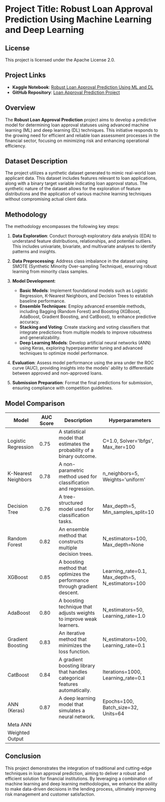 # Project Title: Robust Loan Approval Prediction Using Machine Learning and Deep Learning

## License
This project is licensed under the Apache License 2.0.

## Project Links
- **Kaggle Notebook**: [Robust Loan Approval Prediction Using ML and DL](https://www.kaggle.com/code/shuvendupritam/robust-loan-approval-prediction-using-ml-and-dl/edit/run/203405958)
- **GitHub Repository**: [Loan Approval Prediction Project](https://github.com/SPritamDas/Portfolio-Projects/blob/main/Loan%20Approval%20Prediction/loan-approval-prediction-using-ml-dl-and-auto-ml%20(1).ipynb)

## Overview
The **Robust Loan Approval Prediction** project aims to develop a predictive model for determining loan approval statuses using advanced machine learning (ML) and deep learning (DL) techniques. This initiative responds to the growing need for efficient and reliable loan assessment processes in the financial sector, focusing on minimizing risk and enhancing operational efficiency.

## Dataset Description
The project utilizes a synthetic dataset generated to mimic real-world loan applicant data. This dataset includes features relevant to loan applications, along with a binary target variable indicating loan approval status. The synthetic nature of the dataset allows for the exploration of feature distributions and the application of various machine learning techniques without compromising actual client data.

## Methodology
The methodology encompasses the following key steps:

1. **Data Exploration**: Conduct thorough exploratory data analysis (EDA) to understand feature distributions, relationships, and potential outliers. This includes univariate, bivariate, and multivariate analyses to identify patterns and insights.

2. **Data Preprocessing**: Address class imbalance in the dataset using SMOTE (Synthetic Minority Over-sampling Technique), ensuring robust learning from minority class samples.

3. **Model Development**:
   - **Basic Models**: Implement foundational models such as Logistic Regression, K-Nearest Neighbors, and Decision Trees to establish baseline performance.
   - **Ensemble Techniques**: Employ advanced ensemble methods, including Bagging (Random Forest) and Boosting (XGBoost, AdaBoost, Gradient Boosting, and CatBoost), to enhance predictive accuracy.
   - **Stacking and Voting**: Create stacking and voting classifiers that integrate predictions from multiple models to improve robustness and generalizability.
   - **Deep Learning Models**: Develop artificial neural networks (ANN) using Keras, exploring hyperparameter tuning and advanced techniques to optimize model performance.

4. **Evaluation**: Assess model performance using the area under the ROC curve (AUC), providing insights into the models' ability to differentiate between approved and non-approved loans.

5. **Submission Preparation**: Format the final predictions for submission, ensuring compliance with competition guidelines.

## Model Comparison

| Model                | AUC Score | Description                                     | Hyperparameters                           |
|----------------------|-----------|-------------------------------------------------|-------------------------------------------|
| Logistic Regression   | 0.75      | A statistical model that estimates the probability of a binary outcome. | C=1.0, Solver='lbfgs', Max_iter=100    |
| K-Nearest Neighbors   | 0.78      | A non-parametric method used for classification and regression. | n_neighbors=5, Weights='uniform'        |
| Decision Tree         | 0.76      | A tree-structured model used for classification tasks. | Max_depth=5, Min_samples_split=10      |
| Random Forest         | 0.82      | An ensemble method that constructs multiple decision trees. | N_estimators=100, Max_depth=None       |
| XGBoost              | 0.85      | A boosting method that optimizes the performance through gradient descent. | Learning_rate=0.1, Max_depth=5, N_estimators=100 |
| AdaBoost             | 0.80      | A boosting technique that adjusts weights to improve weak learners. | N_estimators=50, Learning_rate=1.0     |
| Gradient Boosting    | 0.83      | An iterative method that minimizes the loss function. | N_estimators=100, Learning_rate=0.1    |
| CatBoost             | 0.84      | A gradient boosting library that handles categorical features automatically. | Iterations=1000, Learning_rate=0.1      |
| ANN (Keras)          | 0.87      | A deep learning model that simulates a neural network. | Epochs=100, Batch_size=32, Units=64     |
| Meta ANN | | | |
| Weighted Output | | | |


## Conclusion
This project demonstrates the integration of traditional and cutting-edge techniques in loan approval prediction, aiming to deliver a robust and efficient solution for financial institutions. By leveraging a combination of machine learning and deep learning methodologies, we enhance the ability to make data-driven decisions in the lending process, ultimately improving risk management and customer satisfaction.

